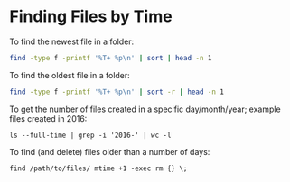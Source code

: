 # Finding Files by Time

To find the newest file in a folder:
```bash
find -type f -printf '%T+ %p\n' | sort | head -n 1
```

To find the oldest file in a folder:
```bash
find -type f -printf '%T+ %p\n' | sort -r | head -n 1
```

To get the number of files created in a specific day/month/year; example files created in 2016:
```
ls --full-time | grep -i '2016-' | wc -l
```

To find (and delete) files older than a number of days:
```
find /path/to/files/ mtime +1 -exec rm {} \;
```
